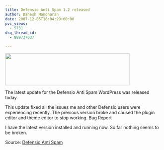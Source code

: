 ```yaml
---
title: Defensio Anti Spam 1.2 released
author: Danesh Manoharan
date: 2007-12-05T16:04:29+00:00
pvc_views:
  - 5731
dsq_thread_id:
  - 889737037

---
```

<img loading="lazy" src="http://img156.imageshack.us/img156/9283/derfensiobanneryv1.jpg" height="103" width="400" />

The latest update for the Defensio Anti Spam WordPress was released today.

This update fixed all the issues me and other Defensio users were experiencing recently. The previous version broke and caused the plugin editor and theme editor to stop working. Bug Report

I have the latest version installed and running now. So far nothing seems to be broken.

Source: [Defensio Anti Spam][1]

 [1]: http://blog.defensio.com/2007/12/04/time-to-update/